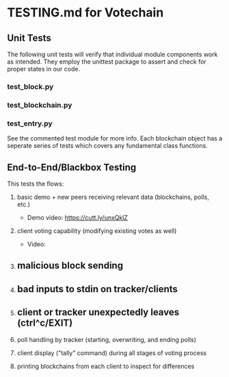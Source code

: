 # TESTING.md for Votechain

## Unit Tests

The following unit tests will verify that individual module components
work as intended. They employ the unittest package to assert and check
for proper states in our code.
### test_block.py
### test_blockchain.py
### test_entry.py
See the commented test module for more info. Each blockchain object has a 
seperate series of tests which covers any fundamental class functions.

## End-to-End/Blackbox Testing
This tests the flows:

1. basic demo + new peers receiving relevant data (blockchains, polls, etc.)
	- Demo video: https://cutt.ly/unxQklZ
2. client voting capability (modifying existing votes as well)
	- Video:
3. malicious block sending
	- 
4. bad inputs to stdin on tracker/clients
    - 
5. client or tracker unexpectedly leaves (ctrl^c/EXIT)
    - 
6. poll handling by tracker (starting, overwriting, and ending polls)

7. client display ("tally" command) during all stages of voting process

8. printing blockchains from each client to inspect for differences


